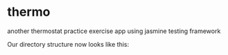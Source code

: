 # thermo

another thermostat practice exercise app using jasmine testing framework



Our directory structure now looks like this:





